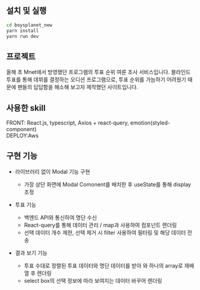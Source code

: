 ## 설치 및 실행

```bash
cd boysplanet_new
yarn install
yarn run dev
```

## 프로젝트

올해 초 Mnet에서 방영했던 <Boys Planet> 프로그램의 투표 순위 여론 조사 서비스입니다. 블라인드 투표를 통해 데뷔를 결정하는 오디션 프로그램으로, 투표 순위를 가늠하기 어려웠기 때문에 팬들의 답답함을 해소해 보고자 제작했던 사이트입니다.

## 사용한 skill

FRONT: React.js, typescript, Axios + react-query, emotion(styled-component)  
DEPLOY:Aws

## 구현 기능

-   라이브러리 없이 Modal 기능 구현

    -   가장 상단 화면에 Modal Comonent를 배치한 후 useState를 통해 display 조정

-   투표 기능

    -   백엔드 API와 통신하여 명단 수신
    -   React-query를 통해 데이터 관리 / map과 사용하여 컴포넌트 렌더링
    -   선택 데이터 개수 제한, 선택 제거 시 filter 사용하여 필터링 및 해당 데이터 전송

-   결과 보기 기능
    -   투표 수대로 정렬된 투표 데이터와 명단 데이터를 받아 와 하나의 array로 재배열 후 렌더링
    -   select box의 선택 정보에 따라 보여지는 데이터 바꾸어 렌더링
